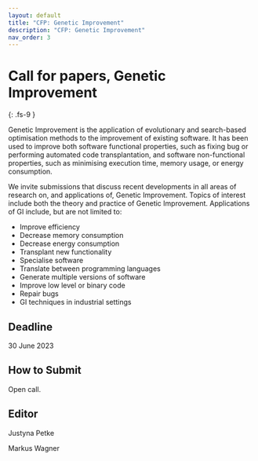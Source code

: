 ```yaml
---
layout: default
title: "CFP: Genetic Improvement"
description: "CFP: Genetic Improvement"
nav_order: 3
---
```


# Call for papers, Genetic Improvement
{: .fs-9 }

Genetic Improvement is the application of evolutionary and search-based optimisation methods to the improvement of existing software. It has been used to improve both software functional properties, such as fixing bug or performing automated code transplantation, and software non-functional properties, such as minimising execution time, memory usage, or energy consumption.

We invite submissions that discuss recent developments in all areas of research on, and applications of, Genetic Improvement. Topics of interest include both the theory and practice of Genetic Improvement. Applications of GI include, but are not limited to:

- Improve efficiency
- Decrease memory consumption
- Decrease energy consumption
- Transplant new functionality
- Specialise software
- Translate between programming languages
- Generate multiple versions of software
- Improve low level or binary code
- Repair bugs
- GI techniques in industrial settings

## Deadline

30 June 2023

## How to Submit

Open call.


## Editor

Justyna Petke
 
Markus Wagner

